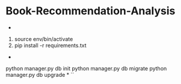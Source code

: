 # Book-Recommendation-Analysis
*

1. source env/bin/activate
2. pip install -r requirements.txt

*
 python manager.py db init
 python manager.py db migrate
 python manager.py db upgrade
*
``
